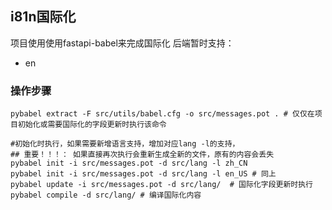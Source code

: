 ## i81n国际化
项目使用使用fastapi-babel来完成国际化
后端暂时支持：
- en
### 操作步骤
```shell
pybabel extract -F src/utils/babel.cfg -o src/messages.pot . # 仅仅在项目初始化或需要国际化的字段更新时执行该命令

#初始化时执行，如果需要新增语言支持，增加对应lang -l的支持， 
## 重要！！！： 如果直接再次执行会重新生成全新的文件，原有的内容会丢失
pybabel init -i src/messages.pot -d src/lang -l zh_CN 
pybabel init -i src/messages.pot -d src/lang -l en_US # 同上
pybabel update -i src/messages.pot -d src/lang/  # 国际化字段更新时执行
pybabel compile -d src/lang/ # 编译国际化内容
```